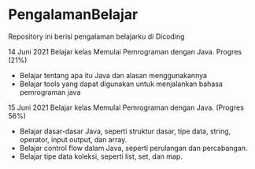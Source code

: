# PengalamanBelajar
Repository ini berisi pengalaman belajarku di Dicoding


14 Juni 2021
Belajar kelas Memulai Pemrograman dengan Java. Progres (21%)
  * Belajar tentang apa itu Java dan alasan menggunakannya
  * Belajar tools yang dapat digunakan untuk menjalankan bahasa pemrograman java

15 Juni 2021
Belajar kelas Memulai Pemrograman dengan Java. (Progres 56%)
  * Belajar dasar-dasar Java, seperti struktur dasar, tipe data, string, operator, input output, dan array.
  * Belajar control flow dalam Java, seperti perulangan dan percabangan.
  * Belajar tipe data koleksi, seperti list, set, dan map.
